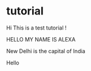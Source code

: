 # tutorial

Hi This is a test tutorial !

HELLO MY NAME IS ALEXA

New Delhi is the capital of India

Hello